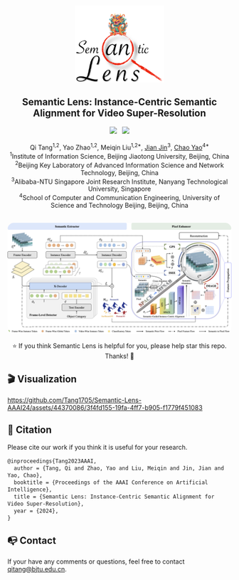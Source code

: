 
<p align="center">
    <img src="assets/icon.png" width="200">
</p>

<h2 align="center">Semantic Lens: Instance-Centric Semantic Alignment for Video Super-Resolution</h2>

<div align="center">
 <a href='https://arxiv.org/abs/2312.07823'><img src='https://img.shields.io/badge/arXiv-2312.07823-B31B1B.svg'></a> &nbsp;&nbsp;<img src="https://visitor-badge.laobi.icu/badge?page_id=Tang1705.Semantic-Lens-AAAI24">

</div>

<br>

<div align="center">
<span >Qi Tang<sup>1,2</sup>, Yao Zhao<sup>1,2</sup>, Meiqin Liu<sup>1,2*</sup>, <a href="https://jianjin008.github.io">Jian Jin</a><sup>3</sup>, <a href="https://yaochao1986.github.io">Chao Yao</a><sup>4*</sup></span></div>

<div align="center">
<sup>1</sup>Institute of Information Science, Beijing Jiaotong University, Beijing, China<br>
<sup>2</sup>Beijing Key Laboratory of Advanced Information Science and Network Technology, Beijing, China<br>
<sup>3</sup>Alibaba-NTU Singapore Joint Research Institute, Nanyang Technological University, Singapore<br>
<sup>4</sup>School of Computer and Communication Engineering, University of Science and Technology Beijing, Beijing, China
</div>

<br>

<p align="center">
    <img src="assets/framework.png" style="border-radius: 15px">
</p>

<div align="center">
⭐ If you think Semantic Lens is helpful for you, please help star this repo. Thanks! 🤗
</div>

## 🎬 Visualization

https://github.com/Tang1705/Semantic-Lens-AAAI24/assets/44370086/3f4fd155-19fa-4ff7-b905-f1779f451083

## 📎 Citation

Please cite our work if you think it is useful for your research.

```
@inproceedings{Tang2023AAAI,
  author = {Tang, Qi and Zhao, Yao and Liu, Meiqin and Jin, Jian and Yao, Chao},
  booktitle = {Proceedings of the AAAI Conference on Artificial Intelligence},
  title = {Semantic Lens: Instance-Centric Semantic Alignment for Video Super-Resolution},
  year = {2024},
}
```

## 📭 Contact

If your have any comments or questions, feel free to contact qitang@bjtu.edu.cn.
